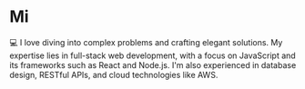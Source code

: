 # Mi
 💻 I love diving into complex problems and crafting elegant solutions. My expertise lies in full-stack web development, with a focus on JavaScript and its frameworks such as React and Node.js. I'm also experienced in database design, RESTful APIs, and cloud technologies like AWS.
